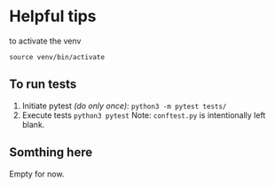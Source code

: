# Helpful tips
to activate the venv
```  
source venv/bin/activate
```

## To run tests
1. Initiate pytest _(do only once)_: `python3 -m pytest tests/`
2. Execute tests `python3 pytest`
Note: `conftest.py` is intentionally left blank.


## Somthing here
Empty for now.
